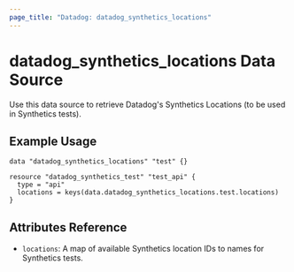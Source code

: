 ```yaml
---
page_title: "Datadog: datadog_synthetics_locations"
---
```


# datadog_synthetics_locations Data Source

Use this data source to retrieve Datadog's Synthetics Locations (to be used in Synthetics tests).

## Example Usage

```hcl
data "datadog_synthetics_locations" "test" {}

resource "datadog_synthetics_test" "test_api" {
  type = "api"
  locations = keys(data.datadog_synthetics_locations.test.locations)
}
```

## Attributes Reference

-   `locations`: A map of available Synthetics location IDs to names for Synthetics tests.
